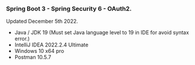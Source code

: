 ### Spring Boot 3 - Spring Security 6 - OAuth2.

Updated December 5th 2022.
- Java / JDK 19 (Must set Java language level to 19 in IDE for avoid syntax error.)
- IntelliJ IDEA 2022.2.4 Ultimate
- Windows 10 x64 pro
- Postman 10.5.7

